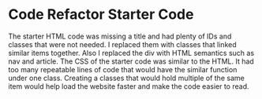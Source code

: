 # Code Refactor Starter Code
The starter HTML code was missing a title and had plenty of IDs and classes that were not needed. I replaced them with classes that linked similar items together. Also I replaced the div with HTML semantics such as nav and article. The CSS of the starter code was similar to the HTML. It had too many repeatable lines of code that would have the similar function under one class. Creating a classes that would hold multiple of the same item would help load the website faster and make the code easier to read.
